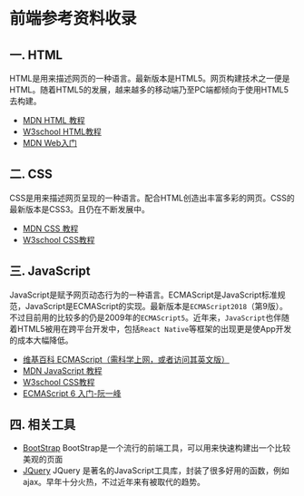# 前端参考资料收录

## 一. HTML
HTML是用来描述网页的一种语言。最新版本是HTML5。网页构建技术之一便是HTML。随着HTML5的发展，越来越多的移动端乃至PC端都倾向于使用HTML5去构建。

- [MDN HTML 教程](https://developer.mozilla.org/zh-CN/docs/Learn/HTML/Introduction_to_HTML)
- [W3school HTML教程](http://www.w3school.com.cn/html/index.asp)
- [MDN Web入门](https://developer.mozilla.org/zh-CN/docs/Learn)
  
## 二. CSS
CSS是用来描述网页呈现的一种语言。配合HTML创造出丰富多彩的网页。CSS的最新版本是CSS3。且仍在不断发展中。

- [MDN CSS 教程](https://developer.mozilla.org/zh-CN/docs/Web/CSS)
- [W3school CSS教程](http://www.w3school.com.cn/css/index.asp)

## 三. JavaScript
JavaScript是赋予网页动态行为的一种语言。ECMAScript是JavaScript标准规范，JavaScript是ECMAScript的实现。最新版本是`ECMAScript2018`（第9版）。不过目前用的比较多的仍是2009年的`ECMAScript5`。近年来，`JavaScript`也伴随着HTML5被用在跨平台开发中，包括`React Native`等框架的出现更是使App开发的成本大幅降低。
- [维基百科 ECMAScript（需科学上网，或者访问其英文版）](https://zh.wikipedia.org/wiki/ECMAScript#%E5%8E%86%E5%8F%B2)
- [MDN JavaScript 教程](https://developer.mozilla.org/zh-CN/docs/Web/JavaScript)
- [W3school CSS教程](http://www.w3school.com.cn/js/index.asp)
- [ECMAScript 6 入门-阮一峰](http://es6.ruanyifeng.com/)

## 四. 相关工具
- [BootStrap](https://getbootstrap.com/) BootStrap是一个流行的前端工具，可以用来快速构建出一个比较美观的页面
- [JQuery](http://www.w3school.com.cn/jquery/index.asp) JQuery 是著名的JavaScript工具库，封装了很多好用的函数，例如ajax。早年十分火热，不过近年来有被取代的趋势。
